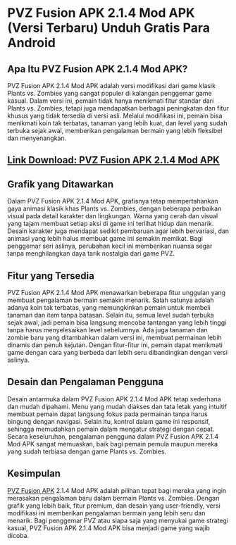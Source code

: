 # PVZ Fusion APK 2.1.4 Mod APK (Versi Terbaru) Unduh Gratis Para Android

## Apa Itu PVZ Fusion APK 2.1.4 Mod APK?

PVZ Fusion APK 2.1.4 Mod APK adalah versi modifikasi dari game klasik Plants vs. Zombies yang sangat populer di kalangan penggemar game kasual. Dalam versi ini, pemain tidak hanya menikmati fitur standar dari Plants vs. Zombies, tetapi juga mendapatkan berbagai peningkatan dan fitur khusus yang tidak tersedia di versi asli. Melalui modifikasi ini, pemain bisa menikmati koin tak terbatas, tanaman yang lebih kuat, dan level yang sudah terbuka sejak awal, memberikan pengalaman bermain yang lebih fleksibel dan menyenangkan.
## [Link Download: PVZ Fusion APK 2.1.4 Mod APK](https://bit.ly/40Eb6k4)

## Grafik yang Ditawarkan

Dalam PVZ Fusion APK 2.1.4 Mod APK, grafisnya tetap mempertahankan gaya animasi klasik khas Plants vs. Zombies, dengan beberapa perbaikan visual pada detail karakter dan lingkungan. Warna yang cerah dan visual yang tajam membuat setiap aksi di game ini terlihat hidup dan menarik. Desain karakter juga mendapat sedikit pembaruan agar lebih bervariasi, dan animasi yang lebih halus membuat game ini semakin memikat. Bagi penggemar seri aslinya, perubahan kecil ini memberikan nuansa segar tanpa menghilangkan daya tarik nostalgia dari game PVZ.

## Fitur yang Tersedia

PVZ Fusion APK 2.1.4 Mod APK menawarkan beberapa fitur unggulan yang membuat pengalaman bermain semakin menarik. Salah satunya adalah adanya koin tak terbatas, yang memungkinkan pemain untuk membeli tanaman dan item tanpa batasan. Selain itu, semua level sudah terbuka sejak awal, jadi pemain bisa langsung mencoba tantangan yang lebih tinggi tanpa harus menyelesaikan level sebelumnya. Ada juga tanaman dan zombie baru yang ditambahkan dalam versi ini, membuat permainan lebih dinamis dan penuh kejutan. Dengan fitur-fitur ini, pemain dapat menikmati game dengan cara yang berbeda dan lebih seru dibandingkan dengan versi aslinya.

## Desain dan Pengalaman Pengguna

Desain antarmuka dalam PVZ Fusion APK 2.1.4 Mod APK tetap sederhana dan mudah dipahami. Menu yang mudah diakses dan tata letak yang intuitif membuat pemain dapat langsung fokus pada permainan tanpa harus bingung dengan navigasi. Selain itu, kontrol dalam game ini responsif, sehingga memudahkan pemain dalam mengatur strategi dengan cepat. Secara keseluruhan, pengalaman pengguna dalam PVZ Fusion APK 2.1.4 Mod APK sangat memuaskan, baik bagi pemain pemula maupun mereka yang sudah terbiasa dengan game Plants vs. Zombies.

## Kesimpulan

[PVZ Fusion APK](https://github.com/pvz-fusion-APP/.github/blob/main/profile/README.md) 2.1.4 Mod APK adalah pilihan tepat bagi mereka yang ingin merasakan pengalaman baru dalam bermain Plants vs. Zombies. Dengan grafik yang lebih baik, fitur premium, dan desain yang user-friendly, versi modifikasi ini memberikan pengalaman bermain yang lebih seru dan menarik. Bagi penggemar PVZ atau siapa saja yang menyukai game strategi kasual, PVZ Fusion APK 2.1.4 Mod APK bisa menjadi game yang wajib dicoba.

<!--

**Here are some ideas to get you started:**

🙋‍♀️ A short introduction - what is your organization all about?
🌈 Contribution guidelines - how can the community get involved?
👩‍💻 Useful resources - where can the community find your docs? Is there anything else the community should know?
🍿 Fun facts - what does your team eat for breakfast?
🧙 Remember, you can do mighty things with the power of [Markdown](https://docs.github.com/github/writing-on-github/getting-started-with-writing-and-formatting-on-github/basic-writing-and-formatting-syntax)
-->

